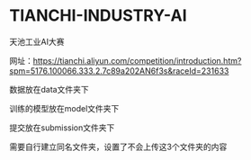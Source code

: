 # TIANCHI-INDUSTRY-AI
天池工业AI大赛

网址：https://tianchi.aliyun.com/competition/introduction.htm?spm=5176.100066.333.2.7c89a202AN6f3s&raceId=231633

数据放在data文件夹下

训练的模型放在model文件夹下

提交放在submission文件夹下

需要自行建立同名文件夹，设置了不会上传这3个文件夹的内容
